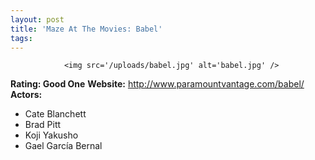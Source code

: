 ```yaml
---
layout: post
title: 'Maze At The Movies: Babel'
tags:
---
```



                <img src='/uploads/babel.jpg' alt='babel.jpg' />
<p><strong>Rating: Good One</strong>
<strong>Website:</strong> <a href="http://www.paramountvantage.com/babel/"><a href="http://www.paramountvantage.com/babel/">http://www.paramountvantage.com/babel/</a></a>
<strong>Actors:</strong></p>
<ul>
    <li>Cate Blanchett</li>
    <li>Brad Pitt</li>
    <li>Koji Yakusho</li>
    <li>Gael Garc&iacute;a Bernal</li>
</ul>
